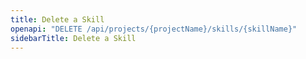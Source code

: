 ```yaml
---
title: Delete a Skill
openapi: "DELETE /api/projects/{projectName}/skills/{skillName}"
sidebarTitle: Delete a Skill
---
```

